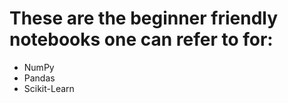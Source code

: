 #   These are the beginner friendly notebooks one can refer to for:

*   NumPy
*   Pandas
*   Scikit-Learn